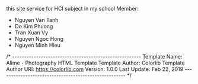 this site service for HCI subject in my school
Member:
 - Nguyen Van Tanh
 - Do Kim Phuong 
 - Tran Xuan Vy
 - Nguyen Ngoc Hong
 - Nguyen Minh Hieu



/* ------------------------------------------------------
Template Name: Alime - Photography HTML Template
Template Author: Colorlib
Template Author URI: https://colorlib.com
Version: 1.0.0
Last Update: Feb 22, 2019
----------------------------------------------------- */
